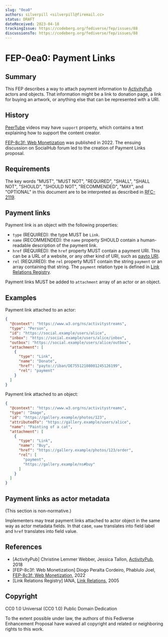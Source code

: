 ```yaml
---
slug: "0ea0"
authors: silverpill <silverpill@firemail.cc>
status: DRAFT
dateReceived: 2023-04-18
trackingIssue: https://codeberg.org/fediverse/fep/issues/88
discussionsTo: https://codeberg.org/fediverse/fep/issues/88
---
```

# FEP-0ea0: Payment Links

## Summary

This FEP describes a way to attach payment information to [ActivityPub](https://www.w3.org/TR/activitypub/) actors and objects. That information might be a link to donation page, a link for buying an artwork, or anything else that can be represented with a URI.

## History

[PeerTube](https://docs.joinpeertube.org/api/activitypub#video) videos may have `support` property, which contains a text explaining how to support the content creator.

[FEP-8c3f: Web Monetization](https://codeberg.org/fediverse/fep/src/branch/main/fep/8c3f/fep-8c3f.md) was published in 2022. The ensuing discussion on SocialHub forum led to the creation of Payment Links proposal.

## Requirements

The key words "MUST", "MUST NOT", "REQUIRED", "SHALL", "SHALL NOT", "SHOULD", "SHOULD NOT", "RECOMMENDED", "MAY", and "OPTIONAL" in this document are to be interpreted as described in [RFC-2119](https://tools.ietf.org/html/rfc2119.html).

## Payment links

Payment link is an object with the following properties:

- `type` (REQUIRED): the type MUST be `Link`.
- `name` (RECOMMENDED): the `name` property SHOULD contain a human-readable description of the payment link.
- `href` (REQUIRED): the `href` property MUST contain a payment URI. This can be a URL of a website, or any other kind of URI, such as [payto URI](https://datatracker.ietf.org/doc/html/rfc8905).
- `rel` (REQUIRED):  the `rel` property MUST contain the string `payment` or an array containing that string. The `payment` relation type is defined in [Link Relations Registry](https://www.iana.org/assignments/link-relations/link-relations.xhtml).

Payment links MUST be added to `attachment` array of an actor or an object.

## Examples

Payment link attached to an actor:

```json
{
  "@context": "https://www.w3.org/ns/activitystreams",
  "type": "Person",
  "id": "https://social.example/users/alice",
  "inbox": "https://social.example/users/alice/inbox",
  "outbox": "https://social.example/users/alice/outbox",
  "attachment": [
    {
      "type": "Link",
      "name": "Donate",
      "href": "payto://iban/DE75512108001245126199",
      "rel": "payment"
    }
  ]
}
```

Payment link attached to an object:

```json
{
  "@context": "https://www.w3.org/ns/activitystreams",
  "type": "Image",
  "id": "https://gallery.example/photos/123",
  "attributedTo": "https://gallery.example/users/alice",
  "name": "Painting of a cat",
  "attachment": [
    {
      "type": "Link",
      "name": "Buy",
      "href": "https://gallery.example/photos/123/order",
      "rel": [
        "payment",
        "https://gallery.example/ns#buy"
      ]
    }
  ]
}
```

## Payment links as actor metadata

(This section is non-normative.)

Implementers may treat payment links attached to actor object in the same way as actor metadata fields. In that case, `name` translates into field label and `href` translates into field value.

## References

- [ActivityPub] Christine Lemmer Webber, Jessica Tallon, [ActivityPub](https://www.w3.org/TR/activitypub/), 2018
- [FEP-8c3f: Web Monetization] Diogo Peralta Cordeiro, Phablulo Joel, [FEP-8c3f: Web Monetization](https://codeberg.org/fediverse/fep/src/branch/main/fep/8c3f/fep-8c3f.md), 2022
- [Link Relations Registry] IANA, [Link Relations](https://www.iana.org/assignments/link-relations/link-relations.xhtml), 2005

## Copyright

CC0 1.0 Universal (CC0 1.0) Public Domain Dedication

To the extent possible under law, the authors of this Fediverse Enhancement Proposal have waived all copyright and related or neighboring rights to this work.
